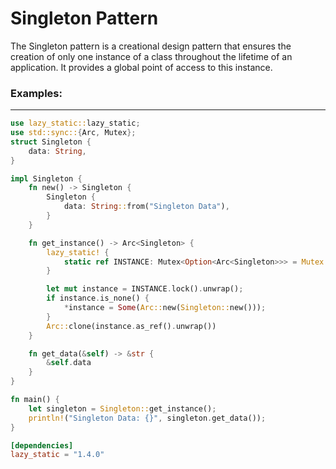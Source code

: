 # Singleton Pattern

The Singleton pattern is a creational design pattern that ensures the creation of only one instance of a class throughout the lifetime of an application. It provides a global point of access to this instance.

### Examples:

---

```rust
use lazy_static::lazy_static;
use std::sync::{Arc, Mutex};
struct Singleton {
    data: String,
}

impl Singleton {
    fn new() -> Singleton {
        Singleton {
            data: String::from("Singleton Data"),
        }
    }

    fn get_instance() -> Arc<Singleton> {
        lazy_static! {
            static ref INSTANCE: Mutex<Option<Arc<Singleton>>> = Mutex::new(None);
        }

        let mut instance = INSTANCE.lock().unwrap();
        if instance.is_none() {
            *instance = Some(Arc::new(Singleton::new()));
        }
        Arc::clone(instance.as_ref().unwrap())
    }

    fn get_data(&self) -> &str {
        &self.data
    }
}

fn main() {
    let singleton = Singleton::get_instance();
    println!("Singleton Data: {}", singleton.get_data());
}

```

```toml
[dependencies]
lazy_static = "1.4.0"
```
